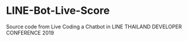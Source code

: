 # LINE-Bot-Live-Score
Source code from Live Coding a Chatbot in LINE THAILAND DEVELOPER CONFERENCE 2019
